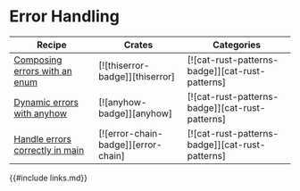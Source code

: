 # Error Handling

| Recipe | Crates | Categories |
|--------|--------|------------|
| [Composing errors with an enum][ex-thiserror] | [![thiserror-badge]][thiserror] | [![cat-rust-patterns-badge]][cat-rust-patterns] |
| [Dynamic errors with anyhow][ex-anyhow] | [![anyhow-badge]][anyhow] | [![cat-rust-patterns-badge]][cat-rust-patterns] |
| [Handle errors correctly in main][ex-error-chain-simple-error-handling] | [![error-chain-badge]][error-chain] | [![cat-rust-patterns-badge]][cat-rust-patterns] |

[ex-thiserror]: errors/handle.html#thiserror
[ex-anyhow]: errors/handle.html#anyhow
[ex-error-chain-simple-error-handling]: errors/handle.html#handle-errors-correctly-in-main

{{#include links.md}}
